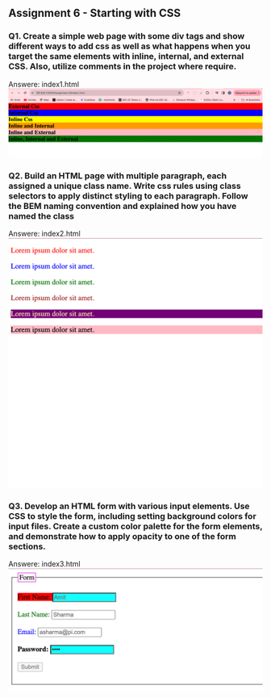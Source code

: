 ## Assignment 6 - Starting with CSS

### Q1. Create a simple web page with some div tags and show different ways to add css as well as what happens when you target the same elements with inline, internal, and external CSS. Also, utilize comments in the project where require.

Answere: index1.html
![Alt text](image.png)

### Q2. Build an HTML page with multiple paragraph, each assigned a unique class name. Write css rules using class selectors to apply distinct styling to each paragraph. Follow the BEM naming convention and explained how you have named the class

Answere: index2.html
![Alt text](image-1.png)

### Q3. Develop an HTML form with various input elements. Use CSS to style the form, including setting background colors for input files. Create a custom color palette for the form elements, and demonstrate how to apply opacity to one of the form sections.

Answere: index3.html
![Alt text](image-2.png)

